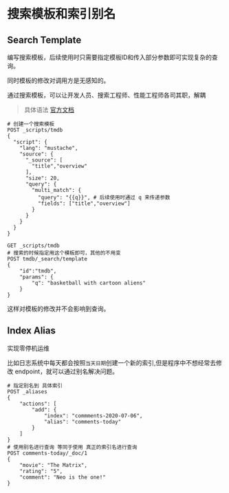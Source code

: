# 搜索模板和索引别名

## Search Template

编写搜索模板，后续使用时只需要指定模板ID和传入部分参数即可实现复杂的查询。

同时模板的修改对调用方是无感知的。

通过搜索模板，可以让开发人员、搜索工程师、性能工程师各司其职，解耦

> 具体语法 [官方文档](https://www.elastic.co/guide/en/elasticsearch/reference/current/search-template.html)

```shell
# 创建一个搜索模板
POST _scripts/tmdb
{
  "script": {
    "lang": "mustache",
    "source": {
      "_source": [
        "title","overview"
      ],
      "size": 20,
      "query": {
        "multi_match": {
          "query": "{{q}}", # 后续使用时通过 q 来传递参数
          "fields": ["title","overview"]
        }
      }
    }
  }
}

GET _scripts/tmdb
# 搜索的时候指定用这个模板即可，其他的不用变
POST tmdb/_search/template
{
    "id":"tmdb",
    "params": {
        "q": "basketball with cartoon aliens"
    }
}
```

这样对模板的修改并不会影响到查询。



## Index Alias

实现零停机运维

比如日志系统中每天都会按照`当天日期`创建一个新的索引,但是程序中不想经常去修改 endpoint，就可以通过别名解决问题。

```shell
# 指定别名到 具体索引
POST _aliases
{
	"actions": [
		"add": {
			"index": "commments-2020-07-06",
			"alias": "comments-today"
		}
	]
}
# 使用别名进行查询 等同于使用 真正的索引名进行查询
POST comments-today/_doc/1
{
	"movie": "The Matrix",
	"rating": "5",
	"comment": "Neo is the one!"
}
```

